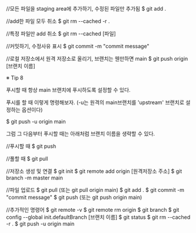 //모든 파일을 staging area에 추가하기, 수정된 파일만 추가됨
$ git add .

//add한 파일 모두 취소
$ git rm --cached -r .

//특정 파일만 add 취소
$ git rm --cached [파일]

//커밋하기, 수정사유 표시
$ git commit -m "commit message"

//로컬 저장소에서 원격 저장소로 올리기, 브랜치는 웬만하면 main
$ git push origin [브랜치 이름]

※ Tip 8

푸시할 때 항상 main 브랜치에 푸시하도록 설정할 수 있다.

푸시를 할 때 이렇게 명령해보자. (-u는 원격의 main브랜치를 'upstream' 브랜치로 설정하는 옵션이다)

$ git push -u origin main
 

그럼 그 다음부터 푸시할 때는 아래처럼 브랜치 이름을 생략할 수 있다.

//푸시할 때
$ git push

//풀할 때
$ git pull


//저장소 생성 및 연결
$ git init
$ git remote add origin [원격저장소 주소]
$ git branch -m master main

//파일 업로드
$ git pull (또는 git pull origin main)
$ git add .
$ git commit -m "commit message"
$ git push (또는 git push origin main)

//추가적인 명령어
$ git remote -v
$ git remote rm origin
$ git branch
$ git config --global init.defaultBranch [브랜치 이름]
$ git status
$ git rm --cached -r .
$ git push -u origin main
